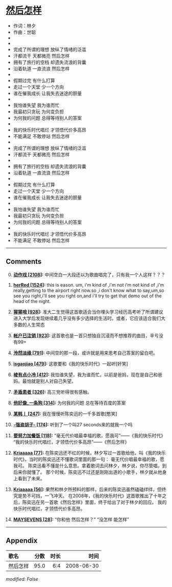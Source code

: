 # [然后怎样](https://music.163.com/song?id=25906118)

* 作词：林夕
* 作曲：世聪
*
*
* 完成了所谓的理想 放纵了情绪的泛滥
* 汗都流干 天都微亮 然后怎样
* 拥有了旅行的空档 却遗失流浪的背囊
* 沿着轨道 一直流浪 然后怎样
* 
* 假期过完 有什么打算
* 走过一个天堂 少一个方向
* 谁在催我成长 让我失去迷途的胆量
* 
* 我怕谁失望 我为谁而忙
* 我最初只贪玩 为何变负担
* 为何我的问题 总得等待别人的答案
* 
* 我的快乐时代唱烂 才领悟代价多高昂
* 不能满足 不敢停站 然后怎样
* 
* 完成了所谓的理想 放纵了情绪的泛滥
* 汗都流干 天都微亮 然后怎样
* 
* 拥有了旅行的空档 却遗失流浪的背囊
* 沿着轨道 一直流浪 然后怎样
* 
* 假期过完 有什么打算
* 走过一个天堂 少一个方向
* 谁在催我成长 让我失去迷途的胆量
* 
* 我怕谁失望 我为谁而忙
* 我最初只贪玩 为何变负担
* 为何我的问题 总得等待别人的答案
* 
* 我的快乐时代唱烂 才领悟代价多高昂
* 不能满足 不敢停站 然后怎样


---

## Comments
0. **[动作戏 \[2108\]](https://music.163.com/#/user/home?id=30626527):** 中间空白一大段还以为歌曲唱完了，只有我一个人这样？？？

1. **[herRed \[1524\]](https://music.163.com/#/user/home?id=2886408):** this is eason. um, i'm kind of ,i'm not i'm not kind of ,i'm really,getting to the airport right now.so ,i don't know what to say,um,so see you right,i'll see you right on,and i'll try to get that demo out of the head of the night. 

2. **[猩猩啼 \[928\]](https://music.163.com/#/user/home?id=51795381):** 准大二生觉得这首歌适合当你埋头学习经历高考听了所谓建议进入大学后发现继续着几乎没有多少选择的生活时。或者，它应该适合我们大多数的人生常态

3. **[帐户已注销 \[923\]](https://music.163.com/#/user/home?id=57496610):** 这首歌也是一首只想独自沉浸而不想推荐的曲目，辛亏没有99+

4. **[泠然淡缘 \[791\]](https://music.163.com/#/user/home?id=48354858):** 中间空的那一段，或许就是用来思考自己答案的留白吧。

5. **[isgaojiao \[479\]](https://music.163.com/#/user/home?id=53158450):** 这歌要和《我的快乐时代》一起听[奸笑]

6. **[棱有点小冷 \[412\]](https://music.163.com/#/user/home?id=61443175):** 我怕谁失望，我为谁而忙。以前是爸妈，现在是自己和爸妈。最怕就是别人对自己失望。

7. **[矛盾患者 \[326\]](https://music.163.com/#/user/home?id=16348532):** 高三党听得很有感触。

8. **[他好像_一条狗 \[314\]](https://music.163.com/#/user/home?id=3420295):** 为何我的问题  总在等待百度的答案

9. **[某韩丨 \[247\]](https://music.163.com/#/user/home?id=434146849):** 我在慢慢听陈奕迅的一千多首歌[憨笑]

10. **[-强盗胡子- \[174\]](https://music.163.com/#/user/home?id=36811065):** 听到了一个叫27 seconds来的就我一个吗

11. **[要努力加餐饭 \[118\]](https://music.163.com/#/user/home?id=358060004):** “毫无代价唱最幸福的歌，愿我可”——《我的快乐时代》 “我的快乐时代唱烂，才领悟代价多高昂”——《然后怎样》

12. **[Kriaaaaa \[77\]](https://music.163.com/#/user/home?id=440721983):** 在陈奕迅还不红的时候，林夕写过一首歌给他，叫《我的快乐时代》。当时的陈奕迅还不懂歌词里面的那一句： 毫无代价唱最幸福的歌，愿我可。 陈奕迅看不懂是什么意思。拿着歌词去问林夕，林夕说，你尽管唱，到后来你就懂了。 那个时候，陈奕迅不过还是刚刚出道的小歌手，林夕就从他身上看到了未来。

13. **[Kriaaaaa \[56\]](https://music.163.com/#/user/home?id=440721983):** 果然和林夕所预料的那样，后来的陈奕迅虽然磕磕绊绊，但终究是势不可挡，一飞冲天。 在2008年，《我的快乐时代》这首歌推出了十年之后，陈奕迅在另一首歌《然后怎样》里面，终于给出了对于林夕的回应。 我的快乐时代唱烂，才领悟代价多高昂。

14. **[MAYSEVENS \[28\]](https://music.163.com/#/user/home?id=503458344):** “你和他 然后怎样？”                                                        “没怎样 能怎样”



---

## Appendix

|歌名|分数|时长|时间|
|:---|:---:|---:|---:|
|然后怎样|95.0|6:4|2008-06-30

*modified: False*